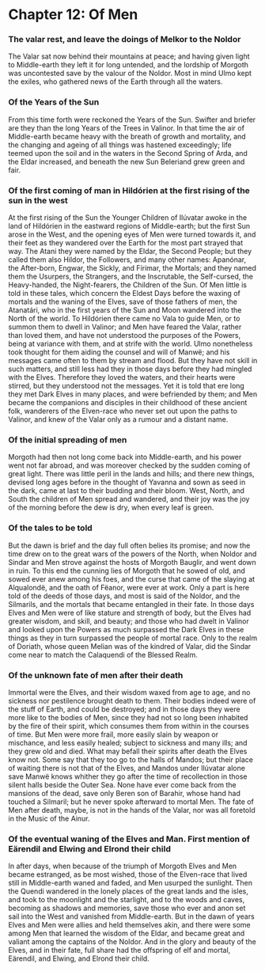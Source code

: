 # Chapter 12: Of Men

### The valar rest, and leave the doings of Melkor to the Noldor
The Valar sat now behind their mountains at peace; and having given light to
Middle-earth they left it for long untended, and the lordship of Morgoth was
uncontested save by the valour of the Noldor. Most in mind Ulmo kept the
exiles, who gathered news of the Earth through all the waters.

### Of the Years of the Sun
From this time forth were reckoned the Years of the Sun. Swifter and briefer
are they than the long Years of the Trees in Valinor. In that time the air of
Middle-earth became heavy with the breath of growth and mortality, and the
changing and ageing of all things was hastened exceedingly; life teemed upon
the soil and in the waters in the Second Spring of Arda, and the Eldar
increased, and beneath the new Sun Beleriand grew green and fair.

### Of the first coming of man in Hildórien at the first rising of the sun in the west
At the first rising of the Sun the Younger Children of Ilúvatar awoke in the
land of Hildórien in the eastward regions of Middle-earth; but the first Sun
arose in the West, and the opening eyes of Men were turned towards it, and
their feet as they wandered over the Earth for the most part strayed that way.
The Atani they were named by the Eldar, the Second People; but they called them
also Hildor, the Followers, and many other names: Apanónar, the After-born,
Engwar, the Sickly, and Fírimar, the Mortals; and they named them the Usurpers,
the Strangers, and the Inscrutable, the Self-cursed, the Heavy-handed, the
Night-fearers, the Children of the Sun. Of Men little is told in these tales,
which concern the Eldest Days before the waxing of mortals and the waning of
the Elves, save of those fathers of men, the Atanatári, who in the first years
of the Sun and Moon wandered into the North of the world. To Hildórien there
came no Vala to guide Men, or to summon them to dwell in Valinor; and Men have
feared the Valar, rather than loved them, and have not understood the purposes
of the Powers, being at variance with them, and at strife with the world. Ulmo
nonetheless took thought for them aiding the counsel and will of Manwë; and his
messages came often to them by stream and flood. But they have not skill in
such matters, and still less had they in those days before they had mingled
with the Elves. Therefore they loved the waters, and their hearts were stirred,
but they understood not the messages. Yet it is told that ere long they met
Dark Elves in many places, and were befriended by them; and Men became the
companions and disciples in their childhood of these ancient folk, wanderers of
the Elven-race who never set out upon the paths to Valinor, and knew of the
Valar only as a rumour and a distant name.

### Of the initial spreading of men
Morgoth had then not long come back into Middle-earth, and his power went not
far abroad, and was moreover checked by the sudden coming of great light. There
was little peril in the lands and hills; and there new things, devised long
ages before in the thought of Yavanna and sown as seed in the dark, came at
last to their budding and their bloom.  West, North, and South the children of
Men spread and wandered, and their joy was the joy of the morning before the
dew is dry, when every leaf is green.

### Of the tales to be told
But the dawn is brief and the day full often belies its promise; and now the
time drew on to the great wars of the powers of the North, when Noldor and
Sindar and Men strove against the hosts of Morgoth Bauglir, and went down in
ruin. To this end the cunning lies of Morgoth that he sowed of old, and sowed
ever anew among his foes, and the curse that came of the slaying at Alqualondë,
and the oath of Fëanor, were ever at work. Only a part is here told of the
deeds of those days, and most is said of the Noldor, and the Silmarils, and the
mortals that became entangled in their fate. In those days Elves and Men were
of like stature and strength of body, but the Elves had greater wisdom, and
skill, and beauty; and those who had dwelt in Valinor and looked upon the
Powers as much surpassed the Dark Elves in these things as they in turn
surpassed the people of mortal race. Only to the realm of Doriath, whose queen
Melian was of the kindred of Valar, did the Sindar come near to match the
Calaquendi of the Blessed Realm.

### Of the unknown fate of men after their death
Immortal were the Elves, and their wisdom waxed from age to age, and no
sickness nor pestilence brought death to them. Their bodies indeed were of the
stuff of Earth, and could be destroyed; and in those days they were more like
to the bodies of Men, since they had not so long been inhabited by the fire of
their spirit, which consumes them from within in the courses of time. But Men
were more frail, more easily slain by weapon or mischance, and less easily
healed; subject to sickness and many ills; and they grew old and died. What may
befall their spirits after death the Elves know not. Some say that they too go
to the halls of Mandos; but their place of waiting there is not that of the
Elves, and Mandos under Ilúvatar alone save Manwë knows whither they go after
the time of recollection in those silent halls beside the Outer Sea.  None have
ever come back from the mansions of the dead, save only Beren son of Barahir,
whose hand had touched a Silmaril; but he never spoke afterward to mortal Men.
The fate of Men after death, maybe, is not in the hands of the Valar, nor was
all foretold in the Music of the Ainur.

### Of the eventual waning of the Elves and Man. First mention of Eärendil and Elwing and Elrond their child
In after days, when because of the triumph of Morgoth Elves and Men became
estranged, as be most wished, those of the Elven-race that lived still in
Middle-earth waned and faded, and Men usurped the sunlight.  Then the Quendi
wandered in the lonely places of the great lands and the isles, and took to the
moonlight and the starlight, and to the woods and caves, becoming as shadows
and memories, save those who ever and anon set sail into the West and vanished
from Middle-earth. But in the dawn of years Elves and Men were allies and held
themselves akin, and there were some among Men that learned the wisdom of the
Eldar, and became great and valiant among the captains of the Noldor. And in
the glory and beauty of the Elves, and in their fate, full share had the
offspring of elf and mortal, Eärendil, and Elwing, and Elrond their child.

